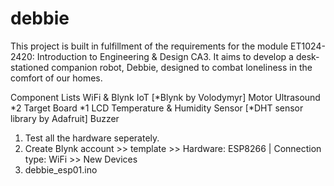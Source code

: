 # debbie
This project is built in fulfillment of the requirements for the module ET1024-2420: Introduction to Engineering &amp; Design CA3. 
It aims to develop a desk-stationed companion robot, Debbie, designed to combat loneliness in the comfort of our homes.

Component Lists
WiFi & Blynk IoT [*Blynk by Volodymyr]
Motor
Ultrasound *2
Target Board *1
LCD 
Temperature & Humidity Sensor [*DHT sensor library by Adafruit]
Buzzer

1) Test all the hardware seperately.
2) Create Blynk account >> template >> Hardware: ESP8266 | Connection type: WiFi >> New Devices
3) debbie_esp01.ino






